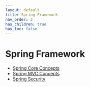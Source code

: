 ```yaml
---
layout: default
title: Spring Framework
nav_order: 2
has_children: true
has_toc: false
---
```


# Spring Framework

- [Spring Core Concepts](/docs/spring/spring-core)
- [Spring MVC Concepts](/docs/spring/spring-mvc)
- [Spring Security](/docs/spring/security)
